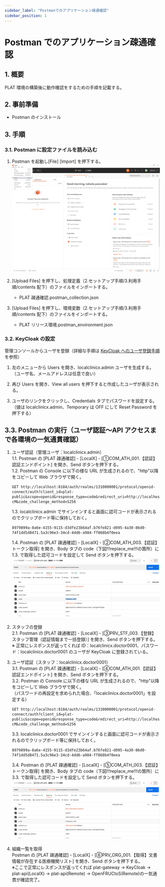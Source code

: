 ```yaml
---
sidebar_label: "Postmanでのアプリケーション疎通確認"
sidebar_position: 1
---
```


# Postman でのアプリケーション疎通確認

## 1. 概要

PLAT 環境の構築後に動作確認をするための手順を記載する。

## 2. 事前準備

- Postman のインストール

## 3. 手順

### 3.1. Postman に設定ファイルを読み込む

1. Postman を起動し[File] [Import] を押下する。  
   ![image.png](../.attachments/image-1b663dd4-3541-409a-bf16-64ffc8dda1d7.png)

1. [Upload Files] を押下し、処理定義（2.セットアップ手順/3.利用手順/contents 配下）のファイルをインポートする。

   - PLAT 疎通確認.postman_collection.json

1. [Upload Files] を押下し、環境変数（2.セットアップ手順/3.利用手順/contents 配下）のファイルをインポートする。
   - PLAT リリース環境.postman_environment.json

### 3.2. KeyCloak の設定

管理コンソールからユーザを登録（詳細な手順は [KeyCloak へのユーザ登録手順](../Tips/add_keycloak_user.md) を参照）

1.  左のメニューから Users を開き、localclinicx.admin ユーザを生成する。（ユーザ名、メールアドレスは任意で良い）

2.  再び Users を開き、View all users を押下すると作成したユーザが表示される。

3.  ユーザのリンクをクリックし、Credentials タブでパスワードを設定する。  
    （値は localclinicx.admin、Temporary は OFF にして Reset Password を押下する）

## 3.3. Postman の実行（ユーザ認証〜API アクセスまで各環境の一気通貫確認）

1. ユーザ認証（管理ユーザ：localclinicx.admin）  
   1.1. Postman の [PLAT 疎通確認] - [LocalX] - [①COM_ATH_001.【認証】認証エンドポイント] を開き、Send ボタンを押下する。  
   1.2. Postman の Console に以下の様な URL が生成されるので、"http"以降をコピーして Web ブラウザで開く。

   ```
   GET http://localhost:8184/auth/realms/1310000001/protocol/openid-connect/auth?client_id=plat-public&scope=openid&response_type=code&redirect_uri=http://localhost:18182/callback&code_challenge=E9Melhoa2OwvFrEMTJguCHaoeK1t8URWbuGJSstw-cM&code_challenge_method=S256
   ```

   1.3. localclinicx.admin でサインインすると画面に認可コードが表示されるのでクリップボード等に保持しておく。

   ```
   8979899a-8a6e-4155-9115-d3dfe23b64af.b76fe821-d095-4a30-86d0-74f1dd5d8471.5a3c96e3-34cd-4dd6-a984-ff868b4f0eea
   ```

   1.4. Postman の [PLAT 疎通確認] - [LocalX] - [②COM_ATH_003.【認証】トークン取得] を開き、Body タブの code（下図!!!replace_me!!!の箇所）に 1.3. で取得した認可コードを設定して Send ボタンを押下する。  
   ![image.png](../.attachments/image-postman0001.png)

2. スタッフの登録  
   2.1. Postman の [PLAT 疎通確認] - [LocalX] - [③PRV_STF_003.【登録】スタッフ管理（認証情報まで一括登録）] を開き、Send ボタンを押下する。  
   ※ 正常にレスポンスが返ってくれば ID：localclinicx.doctor0001、パスワード：localclinicx.doctor0001 のユーザが KeyCloak に登録されている。

3. ユーザ認証（スタッフ：localclinicx.doctor0001）  
    3.1. Postman の [PLAT 疎通確認] - [LocalX] - [④COM_ATH_001.【認証】認証エンドポイント] を開き、Send ボタンを押下する。  
    3.2. Postman の Console に以下の様な URL が生成されるので、"http"以降をコピーして Web ブラウザで開く。  
   （パスワードの再設定を求められた場合、「localclinicx.doctor0001」を設定する）

   ```
   GET http://localhost:8184/auth/realms/1310000001/protocol/openid-connect/auth?client_id=plat-public&scope=openid&response_type=code&redirect_uri=http://localhost:18182/callback&code_challenge=E9Melhoa2OwvFrEMTJguCHaoeK1t8URWbuGJSstw-cM&code_challenge_method=S256
   ```

   3.3. localclinicx.doctor0001 でサインインすると画面に認可コードが表示されるのでクリップボード等に保持しておく。

   ```
   8979899a-8a6e-4155-9115-d3dfe23b64af.b76fe821-d095-4a30-86d0-74f1dd5d8471.5a3c96e3-34cd-4dd6-a984-ff868b4f0eea
   ```

   3.4. Postman の [PLAT 疎通確認] - [LocalX] - [⑤COM_ATH_003.【認証】トークン取得] を開き、Body タブの code（下図!!!replace_me!!!の箇所）に 3.3. で取得した認可コードを設定して Send ボタンを押下する。  
    ![image.png](../.attachments/image-postman0002.png)

4. 組織一覧を取得  
   Postman の [PLAT 疎通確認] - [LocalX] - [⑥PRV_ORG_001.【取得】文書情報が存在する医療機関リスト] を開き、Send ボタンを押下する。  
   ※ここで正常にレスポンスが返ってくれば plat-gateway → KeyCloak → plat-api(LocalX) → plat-api(Remote) → OpenFRUCtoS(Remote)の一気通貫が確認完了。
